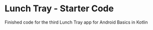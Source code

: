 Lunch Tray - Starter Code
==================================

Finished code for the third Lunch Tray app for Android Basics in Kotlin
